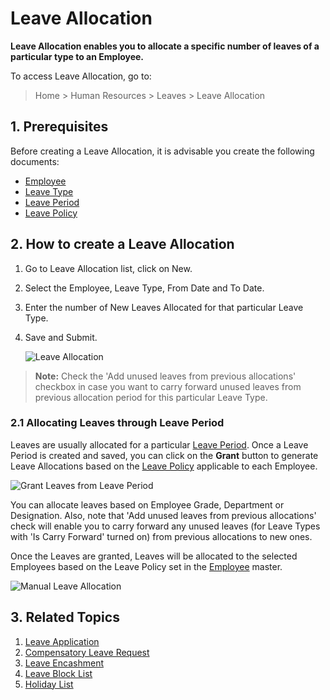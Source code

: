 # Leave Allocation

**Leave Allocation enables you to allocate a specific number of leaves of a particular type to an Employee.**

To access Leave Allocation, go to:

> Home > Human Resources > Leaves > Leave Allocation



## 1. Prerequisites

Before creating a Leave Allocation, it is advisable you create the following documents:

* [Employee](/docs/user/manual/en/human-resources/employee)
* [Leave Type](/docs/user/manual/en/human-resources/leave-type)
* [Leave Period](/docs/user/manual/en/human-resources/leave-period)
* [Leave Policy](/docs/user/manual/en/human-resources/leave-policy)

## 2. How to create a Leave Allocation

1. Go to Leave Allocation list, click on New.
1. Select the Employee, Leave Type, From Date and To Date.
1. Enter the number of New Leaves Allocated for that particular Leave Type.
1. Save and Submit.

	<img class="screenshot" alt="Leave Allocation"
	src="{{docs_base_url}}/assets/img/human-resources/leave-allocation.png">

> **Note:** Check the 'Add unused leaves from previous allocations' checkbox in case you want to carry forward unused leaves from previous allocation period for this particular Leave Type.

### 2.1 Allocating Leaves through Leave Period

 Leaves are usually allocated for a particular [Leave Period](/docs/user/manual/en/human-resources/leave-period). Once a Leave Period is created and saved, you can click on the **Grant** button to generate Leave Allocations based on the [Leave Policy](/docs/user/manual/en/human-resources/leave-policy) applicable to each Employee.

 <img class="screenshot" alt="Grant Leaves from Leave Period"
	src="{{docs_base_url}}/assets/img/human-resources/grant-button.png">
 
 You can allocate leaves based on Employee Grade, Department or Designation. Also, note that 'Add unused leaves from previous allocations' check will enable you to carry forward any unused leaves (for Leave Types with 'Is Carry Forward' turned on) from previous allocations to new ones.

Once the Leaves are granted, Leaves will be allocated to the selected Employees based on the Leave Policy set in the [Employee](/docs/user/manual/en/human-resources/employee) master.

<img class="screenshot" alt="Manual Leave Allocation"
	src="{{docs_base_url}}/assets/img/human-resources/leave-allocation2.png">


## 3. Related Topics

1. [Leave Application](/docs/user/manual/en/human-resources/leave-application)
1. [Compensatory Leave Request](/docs/user/manual/en/human-resources/compensatory-leave-request)
1. [Leave Encashment](/docs/user/manual/en/human-resources/leave-encashment)
1. [Leave Block List](/docs/user/manual/en/human-resources/leave-block-list)
1. [Holiday List](/docs/user/manual/en/human-resources/holiday-list)


